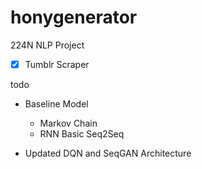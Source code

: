 # honygenerator
224N NLP Project

- [x] Tumblr Scraper 

todo 
- Baseline Model 
  - Markov Chain 
  - RNN Basic Seq2Seq


- Updated DQN and SeqGAN Architecture 
